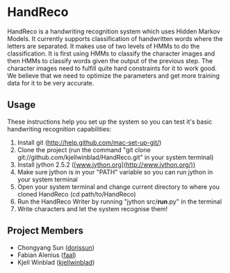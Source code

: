 HandReco
========
HandReco is a handwriting recognition system which uses Hidden Markov Models. It currently supports classification of handwritten words where the letters are separated. It makes use of two levels of HMMs to do the classification. It is first using HMMs to classify the character images and then HMMs to classify words given the output of the previous step. The character images need to fulfill quite hard constraints for it to work good. We believe that we need to optimize the parameters and get more training data for it to be very accurate.

Usage
-----
These instructions help you set up the system so you can test it's basic handwriting recognition capabilities:

1.  Install git (http://help.github.com/mac-set-up-git/)
2.  Clone the project (run the command "git clone git://github.com/kjellwinblad/HandReco.git" in your system terminal)
3.  Install jython 2.5.2 ([www.jython.org](http://www.jython.org/))
4.  Make sure jython is in your "PATH" variable so you can run jython in your system terminal
5.  Open your system terminal and change current directory to where you cloned HandReco (cd path/to/HandReco)
6.  Run the HandReco Writer by running "jython src/__run__.py" in the terminal
7.  Write characters and let the system recognise them!


Project Members
---------------
*   Chongyang Sun ([dorissun](http://github.com/dorissun))
*   Fabian Alenius ([faal](http://github.com/faal))
*   Kjell Winblad ([kjellwinblad](http://github.com/kjellwinblad))
